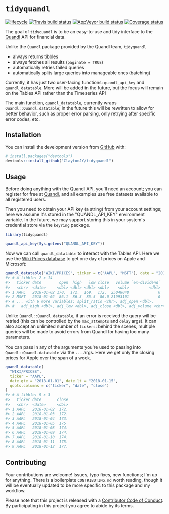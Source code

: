 
<!-- README.md is generated from README.Rmd. Please edit that file -->
`tidyquandl`
============

[![lifecycle](https://img.shields.io/badge/lifecycle-experimental-orange.svg)](https://tidyverse.org/lifecycle/#experimental) [![Travis build status](https://travis-ci.org/ClaytonJY/tidyquandl.svg?branch=master)](https://travis-ci.org/ClaytonJY/tidyquandl) [![AppVeyor build status](https://ci.appveyor.com/api/projects/status/github/ClaytonJY/tidyquandl?branch=master&svg=true)](https://ci.appveyor.com/project/ClaytonJY/tidyquandl) [![Coverage status](https://codecov.io/gh/ClaytonJY/tidyquandl/branch/master/graph/badge.svg)](https://codecov.io/github/ClaytonJY/tidyquandl?branch=master)

The goal of `tidyquandl` is to be an easy-to-use and tidy interface to the [Quandl](https://www.quandl.com/) API for financial data.

Unlike the `Quandl` package provided by the Quandl team, `tidyquandl`

-   always returns tibbles
-   always fetches all results (`paginate = TRUE`)
-   automatically retries failed queries
-   automatically splits large queries into manageable ones (batching)

Currently, it has just two user-facing functions: `quandl_api_key` and `quandl_datatable`. More will be added in the future, but the focus will remain on the Tables API rather than the Timeseries API

The main function, `quandl_datatable`, currently wraps `Quandl::Quandl.datatable`; in the future this will be rewritten to allow for better behavior, such as proper error parsing, only retrying after specific error codes, etc.

Installation
------------

You can install the development version from [GitHub](https://github.com/) with:

``` r
# install.packages("devtools")
devtools::install_github("ClaytonJY/tidyquandl")
```

Usage
-----

Before doing anything with the Quandl API, you'll need an account; you can register for free at [Quandl](https://www.quandl.com/), and all examples use free datasets available to all registered users.

Then you need to obtain your API key (a string) from your account settings; here we assume it's stored in the "QUANDL\_API\_KEY" environment variable. In the future, we may support storing this in your system's credential store via the `keyring` package.

``` r
library(tidyquandl)

quandl_api_key(Sys.getenv("QUANDL_API_KEY"))
```

Now we can call `quandl_datatable` to interact with the Tables API. Here we use the [Wiki Prices database](https://www.quandl.com/databases/WIKIP) to get one day of prices on Apple and Microsoft:

``` r
quandl_datatable("WIKI/PRICES", ticker = c("AAPL", "MSFT"), date = "2018-01-02")
#> # A tibble: 2 x 14
#>   ticker date        open  high   low close   volume `ex-dividend`
#>   <chr>  <date>     <dbl> <dbl> <dbl> <dbl>    <dbl>         <dbl>
#> 1 AAPL   2018-01-02 170.  172.  169.  172.  25048048             0
#> 2 MSFT   2018-01-02  86.1  86.3  85.5  86.0 21993101             0
#> # ... with 6 more variables: split_ratio <chr>, adj_open <dbl>,
#> #   adj_high <dbl>, adj_low <dbl>, adj_close <dbl>, adj_volume <chr>
```

Unlike `Quandl::Quandl.datatable`, if an error is received the query will be retried (this can be controlled by the `max_attempts` and `delay` args). It can also accept an unlimited number of `tickers`: behind the scenes, multiple queries will be made to avoid errors from Quandl for having too many parameters.

You can pass in any of the arguments you're used to passing into `Quandl::Quandl.datatable` via the `...` args. Here we get only the closing prices for Apple over the span of a week.

``` r
quandl_datatable(
  "WIKI/PRICES",
  ticker = "AAPL",
  date.gte = "2018-01-01", date.lt = "2018-01-15",
  qopts.columns = c("ticker", "date", "close")
)
#> # A tibble: 9 x 3
#>   ticker date       close
#>   <chr>  <date>     <dbl>
#> 1 AAPL   2018-01-02  172.
#> 2 AAPL   2018-01-03  172.
#> 3 AAPL   2018-01-04  173.
#> 4 AAPL   2018-01-05  175 
#> 5 AAPL   2018-01-08  174.
#> 6 AAPL   2018-01-09  174.
#> 7 AAPL   2018-01-10  174.
#> 8 AAPL   2018-01-11  175.
#> 9 AAPL   2018-01-12  177.
```

Contributing
------------

Your contributions are welcome! Issues, typo fixes, new functions; I'm up for anything. There is a boilerplate `CONTRIBUTING.md` worth reading, though it will be eventually updated to be more specific to this package and my workflow.

Please note that this project is released with a [Contributor Code of Conduct](.github/CODE_OF_CONDUCT.md). By participating in this project you agree to abide by its terms.
